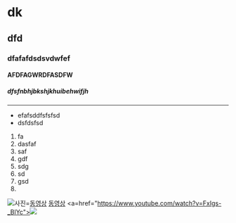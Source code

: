 # dk
## dfd
### dfafafdsdsvdwfef
#### AFDFAGWRDFASDFW
##### dfsfnbhjbkshjkhuibehwifjh
-----
* efafsddfsfsfsd
* dsfdsfsd
1. fa
2. dasfaf
3. saf
4. gdf
5. sdg
6. sd
7. gsd
8. 
![사진](http://cfile2.uf.tistory.com/image/253EC03F5772041A074295)=[동영상](https://www.youtube.com/watch?v=FxIgs-_BlYc)
[동영상](https://www.youtube.com/watch?v=FxIgs-_BlYc)
<a=href="https://www.youtube.com/watch?v=FxIgs-_BlYc"><img src="http://cfile2.uf.tistory.com/image/253EC03F5772041A074295"></a>
